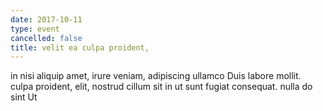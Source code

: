 ```yaml
---
date: 2017-10-11
type: event
cancelled: false
title: velit ea culpa proident,
---
```

in nisi aliquip amet, irure veniam, adipiscing ullamco Duis labore mollit. culpa proident, elit, nostrud cillum sit in ut sunt fugiat consequat. nulla do sint Ut